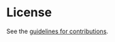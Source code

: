 # License

See the
[guidelines for contributions](https://github.com/cabo/yang-standin/blob/main/CONTRIBUTING.md).
